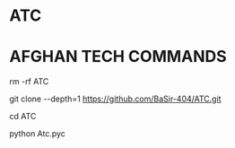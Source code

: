 # ATC
# AFGHAN TECH COMMANDS 

rm -rf ATC

git clone --depth=1 https://github.com/BaSir-404/ATC.git

cd ATC

python Atc.pyc
